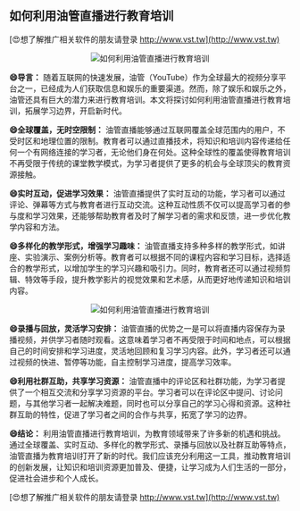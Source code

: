 ## **如何利用油管直播进行教育培训**

[😍想了解推广相关软件的朋友请登录 http://www.vst.tw](http://www.vst.tw)

 <center><img src="https://vst.tw/MP4/tuiguang/png/3.png" alt="如何利用油管直播进行教育培训"></center>

**😄导言：**
随着互联网的快速发展，油管（YouTube）作为全球最大的视频分享平台之一，已经成为人们获取信息和娱乐的重要渠道。然而，除了娱乐和娱乐之外，油管还具有巨大的潜力来进行教育培训。本文将探讨如何利用油管直播进行教育培训，拓展学习边界，开启新时代。

**😄全球覆盖，无时空限制：**
油管直播能够通过互联网覆盖全球范围内的用户，不受时区和地理位置的限制。教育者可以通过直播技术，将知识和培训内容传递给任何一个有网络连接的学习者，无论他们身在何处。这种全球性的覆盖使得教育培训不再受限于传统的课堂教学模式，为学习者提供了更多的机会与全球顶尖的教育资源接触。

**😄实时互动，促进学习效果：**
油管直播提供了实时互动的功能，学习者可以通过评论、弹幕等方式与教育者进行互动交流。这种互动性质不仅可以提高学习者的参与度和学习效果，还能够帮助教育者及时了解学习者的需求和反馈，进一步优化教学内容和方法。

**😄多样化的教学形式，增强学习趣味：**
油管直播支持多种多样的教学形式，如讲座、实验演示、案例分析等。教育者可以根据不同的课程内容和学习目标，选择适合的教学形式，以增加学生的学习兴趣和吸引力。同时，教育者还可以通过视频剪辑、特效等手段，提升教学影片的视觉效果和艺术感，从而更好地传递知识和培训内容。

 <center><img src="https://vst.tw/MP4/tuiguang/png/4.png" alt="如何利用油管直播进行教育培训"></center>

**😄录播与回放，灵活学习安排：**
油管直播的优势之一是可以将直播内容保存为录播视频，并供学习者随时观看。这意味着学习者不再受限于时间和地点，可以根据自己的时间安排和学习进度，灵活地回顾和复习学习内容。此外，学习者还可以通过视频的快进、暂停等功能，自主控制学习进度，提高学习效率。

**😄利用社群互助，共享学习资源：**
油管直播中的评论区和社群功能，为学习者提供了一个相互交流和分享学习资源的平台。学习者可以在评论区中提问、讨论问题，与其他学习者一起解决难题，同时也可以分享自己的学习心得和资源。这种社群互助的特性，促进了学习者之间的合作与共享，拓宽了学习的边界。

**😄结论：**
利用油管直播进行教育培训，为教育领域带来了许多新的机遇和挑战。通过全球覆盖、实时互动、多样化的教学形式、录播与回放以及社群互助等特点，油管直播为教育培训打开了新的时代。我们应该充分利用这一工具，推动教育培训的创新发展，让知识和培训资源更加普及、便捷，让学习成为人们生活的一部分，促进社会进步和个人成长。

[😍想了解推广相关软件的朋友请登录 http://www.vst.tw](http://www.vst.tw)



